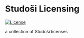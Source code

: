 # Studoši Licensing
[![License](https://img.shields.io/badge/License-Apache%202.0-blue.svg)](https://opensource.org/licenses/Apache-2.0)

a collection of Studoši licenses
